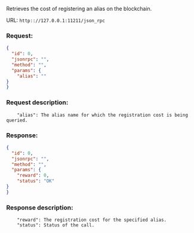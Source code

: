 Retrieves the cost of registering an alias on the blockchain.

URL: ```http:://127.0.0.1:11211/json_rpc```
### Request: 
```json
{
  "id": 0,
  "jsonrpc": "",
  "method": "",
  "params": {
    "alias": ""
}
}
```
### Request description: 
```
    "alias": The alias name for which the registration cost is being queried.

```
### Response: 
```json
{
  "id": 0,
  "jsonrpc": "",
  "method": "",
  "params": {
    "reward": 0,
    "status": "OK"
}
}
```
### Response description: 
```
    "reward": The registration cost for the specified alias.
    "status": Status of the call.

```
